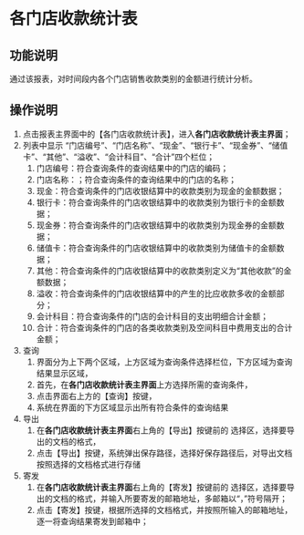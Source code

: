 # 各门店收款统计表

## 功能说明

通过该报表，对时间段内各个门店销售收款类别的金额进行统计分析。

## 操作说明

1.	点击报表主界面中的【各门店收款统计表】，进入**各门店收款统计表主界面**；
2.	列表中显示 “门店编号”、“门店名称”、“现金”、“银行卡”、“现金券”、“储值卡”、“其他”、“溢收”、“会计科目”、“合计”四个栏位；
 	1. 门店编号：符合查询条件的查询结果中的门店的编码；
 	2. 门店名称：；符合查询条件的查询结果中的门店的名称；
 	3. 现金：符合查询条件的门店收银结算中的收款类别为现金的金额数据；
 	4. 银行卡：符合查询条件的门店收银结算中的收款类别为银行卡的金额数据；
 	5. 现金券：符合查询条件的门店收银结算中的收款类别为现金券的金额数据；
 	6. 储值卡：符合查询条件的门店收银结算中的收款类别为储值卡的金额数据；
 	7. 其他：符合查询条件的门店收银结算中的收款类别定义为“其他收款”的金额数据；
 	8. 溢收：符合查询条件的门店收银结算中的产生的比应收款多收的金额部分；
 	9. 会计科目：符合查询条件的门店的会计科目的支出明细合计金额；
 	10. 合计：符合查询条件的门店的各类收款类别及空间科目中费用支出的合计金额；
3.	查询
	1. 界面分为上下两个区域，上方区域为查询条件选择栏位，下方区域为查询结果显示区域，
	2. 首先，在**各门店收款统计表主界面**上方选择所需的查询条件，
	3. 点击界面右上方的【查询】按键，
	4. 系统在界面的下方区域显示出所有符合条件的查询结果
4.	导出
	1. 在**各门店收款统计表主界面**右上角的【导出】按键前的 选择区，选择要导出的文档的格式，
	2. 点击【导出】按键，系统弹出保存路径，选择好保存路径后，对导出文档按照选择的文档格式进行存储
5.	寄发
	1. 在**各门店收款统计表主界面**右上角的【寄发】按键前的 选择区，选择要导出的文档的格式，并输入所要寄发的邮箱地址，多邮箱以“，”符号隔开；
	2. 点击【寄发】按键，根据所选择的文档格式，并按照所输入的邮箱地址，逐一将查询结果寄发到邮箱中；
